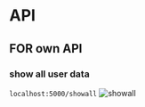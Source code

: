 # API

## FOR own API

### show all user data
```localhost:5000/showall```
![showall](/images/showall.png)